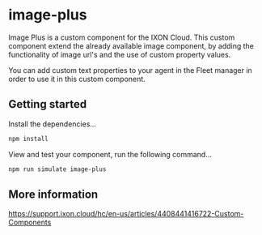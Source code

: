 # image-plus

Image Plus is a custom component for the IXON Cloud. This custom component extend the already available image component, by adding the functionality of image url's and the use of custom property values.

You can add custom text properties to your agent in the Fleet manager in order to use it in this custom component.

## Getting started

Install the dependencies...

```sh
npm install
```

View and test your component, run the following command...

```sh
npm run simulate image-plus
```

## More information

https://support.ixon.cloud/hc/en-us/articles/4408441416722-Custom-Components
